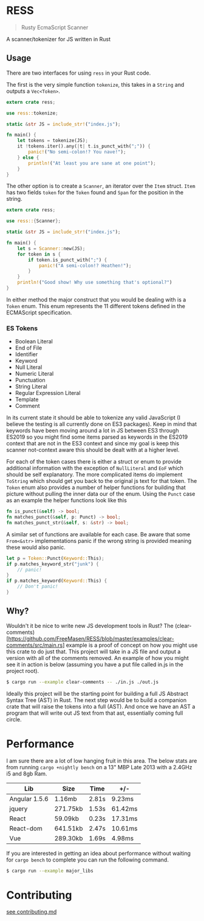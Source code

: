# RESS
> Rusty EcmaScript Scanner

A scanner/tokenizer for JS written in Rust

## Usage
There are two interfaces for using `ress` in your Rust code.

The first is the very simple function `tokenize`, this takes in a `String` and outputs a `Vec<Token>`.

```rust
extern crate ress;

use ress::tokenize;

static &str JS = include_str!("index.js");

fn main() {
    let tokens = tokenize(JS);
    it !tokens.iter().any(|t| t.is_punct_with(";")) {
        panic!("No semi-colon!? You nave!");
    } else {
        println!("At least you are sane at one point");
    }
}

```

The other option is to create a `Scanner`, an iterator over the `Item` struct. `Item` has two fields `token` for the `Token` found and `Span` for the position in the string.
```rust
extern crate ress;

use ress::{Scanner};

static &str JS = include_str!("index.js");

fn main() {
    let s = Scanner::new(JS);
    for token in s {
        if token.is_punct_with(";") {
            panic!("A semi-colon!? Heathen!");
        }
    }
    println!("Good show! Why use something that's optional?")
}
```

In either method the major construct that you would be dealing with is a `Token` enum. This enum represents the 11 different tokens defined in the ECMAScript specification.

### ES Tokens
- Boolean Literal
- End of File
- Identifier
- Keyword
- Null Literal
- Numeric Literal
- Punctuation
- String Literal
- Regular Expression Literal
- Template
- Comment

In its current state it should be able to tokenize any valid JavaScript (I believe the testing is all currently done on ES3 packages). Keep in mind that keywords have been moving around a lot in JS between ES3 through ES2019 so you might find some items parsed as keywords in the ES2019 context that are not in the ES3 context and since my goal is keep this scanner not-context aware this should be dealt with at a higher level.

For each of the token cases there is either a struct or enum to provide additional information with the exception of `NullLiteral` and `EoF` which should be self explanatory. The more complicated items do implement `ToString` which should get you back to the original js text for that token. The `Token` enum also provides a number of helper functions for building that picture without pulling the inner data our of the enum. Using the `Punct` case as an example the helper functions look like this
```rust
fn is_punct(&self) -> bool;
fn matches_punct(&self, p: Punct) -> bool;
fn matches_punct_str(&self, s: &str) -> bool;
```
A similar set of functions are available for each case. Be aware that some `From<&str>` implementations panic if the wrong string is provided meaning these would also panic.
```rust
let p = Token::Punct(Keyword::This);
if p.matches_keyword_str("junk") {
    // panic!
}
if p.matches_keyword(Keyword::This) {
    // Don't panic!
}
```

## Why?
Wouldn't it be nice to write new JS development tools in Rust? The (clear-comments)[https://github.com/FreeMasen/RESS/blob/master/examples/clear-comments/src/main.rs] example is a proof of concept on how you might use this crate to do just that. This project will take in a JS file and output a version with all of the comments removed. An example of how you might see it in action is below (assuming you have a put file called in.js in the project root).
```sh
$ cargo run --example clear-comments -- ./in.js ./out.js
```

Ideally this project will be the starting point for building a full JS Abstract Syntax Tree (AST) in Rust. The next step would be to build a companion crate that will raise the tokens into a full (AST). And once we have an AST a program that will write out JS text from that ast, essentially coming full circle.

# Performance
I am sure there are a lot of low hanging fruit in this area.
The below stats are from running `cargo +nightly bench` on a 13" MBP Late 2013 with a 2.4GHz i5 and 8gb Ram.

|Lib|Size|Time|+/-|
|---|---|---|---|
|Angular 1.5.6|1.16mb|2.81s|9.23ms|
|jquery|271.75kb|1.53s|61.42ms|
|React|59.09kb|0.23s|17.31ms|
|React-dom|641.51kb|2.47s|10.61ms|
|Vue|289.30kb|1.69s|4.98ms|

If you are interested in getting an idea about performance without waiting for `cargo bench` to complete you can run the following command.

```sh
$ cargo run --example major_libs
```

# Contributing

[see contributing.md](https://github.com/FreeMasen/RESS/blob/master/CONTRIBUTING.md)